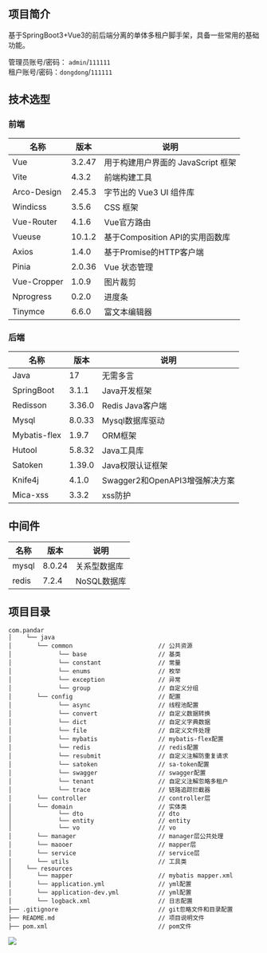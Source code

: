 ## 项目简介

基于SpringBoot3+Vue3的前后端分离的单体多租户脚手架，具备一些常用的基础功能。

管理员账号/密码： `admin`/`111111`  
租户账号/密码：`dongdong`/`111111`

## 技术选型

### 前端

| 名称          | 版本     | 说明                      |
|-------------|--------|-------------------------|
| Vue         | 3.2.47 | 用于构建用户界面的 JavaScript 框架 |
| Vite        | 4.3.2  | 前端构建工具                  |
| Arco-Design | 2.45.3 | 字节出的 Vue3 UI 组件库        |
| Windicss    | 3.5.6  | CSS 框架                  |
| Vue-Router  | 4.1.6  | Vue官方路由                 |
| Vueuse      | 10.1.2 | 基于Composition API的实用函数库 |
| Axios       | 1.4.0  | 基于Promise的HTTP客户端       |
| Pinia       | 2.0.36 | Vue 状态管理                |
| Vue-Cropper | 1.0.9  | 图片裁剪                    |
| Nprogress   | 0.2.0  | 进度条                     |
| Tinymce     | 6.6.0  | 富文本编辑器                  |

### 后端

| 名称           | 版本     | 说明                      |
|--------------|--------|-------------------------|
| Java         | 17     | 无需多言                    |
| SpringBoot   | 3.1.1  | Java开发框架                |
| Redisson     | 3.36.0 | Redis Java客户端           |
| Mysql        | 8.0.33 | Mysql数据库驱动              |
| Mybatis-flex | 1.9.7  | ORM框架                   |
| Hutool       | 5.8.32 | Java工具库                 |
| Satoken      | 1.39.0 | Java权限认证框架              |
| Knife4j      | 4.1.0  | Swagger2和OpenAPI3增强解决方案 |
| Mica-xss     | 3.3.2  | xss防护                   |

## 中间件

| 名称    | 版本     | 说明       |
|-------|--------|----------|
| mysql | 8.0.24 | 关系型数据库   |
| redis | 7.2.4  | NoSQL数据库 |

## 项目目录
```
com.pandar     
│    └── java
│       └── common                        // 公共资源
│             └── base                    // 基类
│             └── constant                // 常量
│             └── enums                   // 枚举
│             └── exception               // 异常
│             └── group                   // 自定义分组  
│       └── config                        // 配置
│             └── async                   // 线程池配置
│             └── convert                 // 自定义数据转换
│             └── dict                    // 自定义字典数据
│             └── file                    // 自定义文件处理
│             └── mybatis                 // mybatis-flex配置
│             └── redis                   // redis配置
│             └── resubmit                // 自定义注解防重复请求
│             └── satoken                 // sa-token配置
│             └── swagger                 // swagger配置
│             └── tenant                  // 自定义注解忽略多租户
│             └── trace                   // 链路追踪拦截器
│       └── controller                    // controller层
│       └── domain                        // 实体类
│             └── dto                     // dto
│             └── entity                  // entity
│             └── vo                      // vo
│       └── manager                       // manager层公共处理
│       └── maooer                        // mapper层
│       └── service                       // service层
│       └── utils                         // 工具类
│    └── resources
│       └── mapper                        // mybatis mapper.xml
│       └── application.yml               // yml配置
│       └── application-dev.yml           // yml配置
│       └── logback.xml                   // 日志配置
├── .gitignore                            // git忽略文件和目录配置
├── README.md                             // 项目说明文件
├── pom.xml                               // pom文件
```
![](https://apebbs.cn/resources/%E4%B8%8D%E8%A6%81%E8%AE%B2%E4%BB%80%E4%B9%88%E5%BA%95%E5%B1%82%E5%8E%9F%E7%90%86.png)
